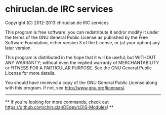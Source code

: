 chiruclan.de IRC services
=========================
Copyright (C) 2012-2013 chiruclan.de IRC services

This program is free software: you can redistribute it and/or modify
it under the terms of the GNU General Public License as published by
the Free Software Foundation, either version 3 of the License, or
(at your option) any later version.

This program is distributed in the hope that it will be useful,
but WITHOUT ANY WARRANTY; without even the implied warranty of
MERCHANTABILITY or FITNESS FOR A PARTICULAR PURPOSE. See the
GNU General Public License for more details.

You should have received a copy of the GNU General Public License
along with this program. If not, see http://www.gnu.org/licenses/.

---

** If you're looking for more commands, check out https://github.com/chiruclanDEdev/cDIS-Modules! **
